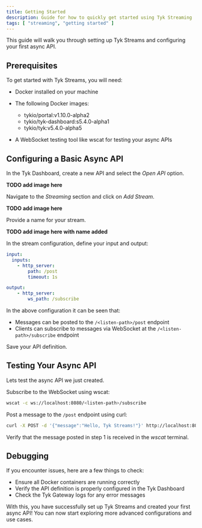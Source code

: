 ```yaml
---
title: Getting Started
description: Guide for how to quickly get started using Tyk Streaming
tags: [ "streaming", "getting started" ]
---
```


This guide will walk you through setting up Tyk Streams and configuring your first async API.

## Prerequisites

To get started with Tyk Streams, you will need:
- Docker installed on your machine
- The following Docker images:
    - tykio/portal:v1.10.0-alpha2
    - tykio/tyk-dashboard:s5.4.0-alpha1
    - tykio/tyk:v5.4.0-alpha5

- A WebSocket testing tool like wscat for testing your async APIs

## Configuring a Basic Async API

In the Tyk Dashboard, create a new API and select the *Open API* option.

**TODO add image here**

Navigate to the *Streaming* section and click on *Add Stream*.

**TODO add image here**

Provide a name for your stream.

**TODO add image here with name added**

In the stream configuration, define your input and output:

```yaml
input:
  inputs:
    - http_server:
        path: /post
        timeout: 1s

output:
    - http_server:
        ws_path: /subscribe
```

In the above configuration it can be seen that:

- Messages can be posted to the `/<listen-path>/post` endpoint
- Clients can subscribe to messages via WebSocket at the `/<listen-path>/subscribe` endpoint

Save your API definition.

## Testing Your Async API

Lets test the async API we just created.

Subscribe to the WebSocket using wscat:

```bash
wscat -c ws://localhost:8080/<listen-path>/subscribe
```

Post a message to the `/post` endpoint using curl:

```bash
curl -X POST -d '{"message":"Hello, Tyk Streams!"}' http://localhost:8080/<listen-path>/post
```

Verify that the message posted in step 1 is received in the *wscat* terminal.

## Debugging

If you encounter issues, here are a few things to check:
- Ensure all Docker containers are running correctly
- Verify the API definition is properly configured in the Tyk Dashboard
- Check the Tyk Gateway logs for any error messages

With this, you have successfully set up Tyk Streams and created your first async API! You can now start exploring more advanced configurations and use cases.
